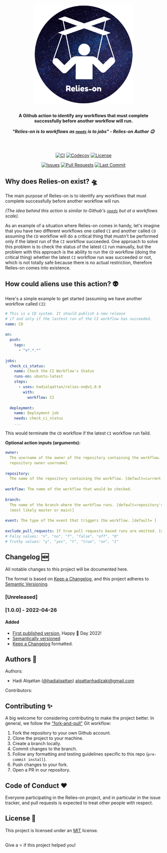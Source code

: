 <h1 align="center">
    <img width=321 src="./logo.png"/><br>
</h1>

<h4 align="center">
  A Github action to identify any workflows that must complete successfully before another workflow will run.
  </br>
  </br>
  <i>"Relies-on is to workflows as <code><a href="https://docs.github.com/en/actions/using-workflows/workflow-syntax-for-github-actions#jobsjob_idneeds">needs</a></code> is to jobs" - Relies-on Author 😉</i>
</h4>

##

</br>
<p align="center">
    <a href="https://github.com/hadialqattan/relies-on/actions?query=workflow%3ACI"><img src="https://img.shields.io/github/actions/workflow/status/hadialqattan/relies-on/ci.yml?label=CI&logo=github&style=flat-square" alt="CI"></a>
    <a href="https://codecov.io/gh/hadialqattan/relies-on"><img src="https://img.shields.io/codecov/c/gh/hadialqattan/relies-on/main?token=J5B4U3N3X4&style=flat-square" alt="Codecov"></a>
  <a href="https://github.com/hadialqattan/relies-on/blob/main/LICENSE"><img src="https://img.shields.io/github/license/hadialqattan/relies-on.svg?color=dark-green&style=flat-square" alt="License"></a>
</p>

<p align="center">
    <a href="https://github.com/hadialqattan/relies-on/issues"><img src="https://img.shields.io/github/issues/hadialqattan/relies-on?style=flat-square" alt="Issues"></a>
    <a href="https://github.com/hadialqattan/relies-on/pulls"><img src="https://img.shields.io/github/issues-pr/hadialqattan/relies-on?style=flat-square" alt="Pull Requests"></a>
    <a href="https://github.com/hadialqattan/relies-on/commits/main"><img src="https://img.shields.io/github/last-commit/hadialqattan/relies-on.svg?style=flat-square" alt="Last Commit"></a>
</p>

##

## Why does Relies-on exist? 🛸

The main purpose of Relies-on is to identify any workflows that must complete
successfully before another workflow will run.

_(The idea behind this action is similar to Github's
<code><a href="https://docs.github.com/en/actions/using-workflows/workflow-syntax-for-github-actions#jobsjob_idneeds">needs</a></code>
but at a workflows scale)._

As an example of a situation where Relies-on comes in handy, let's imagine that you have
two different workflows one called `CI` and another called `CD` assuming the `CD`
workflow will do a critical thing that mustn't be performed only if the latest run of
the `CI` workflow succeeded. One approach to solve this problem is to check the status
of the latest `CI` run manually, but the problem with this approach is the ability to
run the `CD` workflow (doing the critical thing) whether the latest `CI` workflow run
was succeeded or not, which is not totally safe because there is no actual restriction,
therefore Relies-on comes into existence.

## How could aliens use this action? 👽

Here's a simple example to get started (assuming we have another workflow called `CI`):

```yml
# This is a CD system. It should publish a new release
# if and only if the lastest run of the CI workflow has succeeded.
name: CD

on:
  push:
    tags:
      - "v*.*.*"

jobs:
  check_ci_status:
    name: Check the CI Workflow's Status
    runs-on: ubuntu-latest
    steps:
      - uses: hadialqattan/relies-on@v1.0.0
        with:
          workflow: CI

  deployment:
    name: Deployment job
    needs: check_ci_status
    ...
```

This would terminate the `CD` workflow if the latest `CI` workflow run faild.

**Optional action inputs (arguments):**

```yml
owner:
  The username of the owner of the repository containing the workflow. [default=currect
  repository owner username]

repository:
  The name of the repository containing the workflow. [default=current repository name]

workflow: The name of the workflow that would be checked.

branch:
  The name of the branch where the workflow runs. [default=repository's default branch
  (most likely master or main)]

event: The type of the event that triggers the workflow. [default= ]

exclude_pull_requests: If true pull requests based runs are omitted. [default=true]
# Falsy values: "n", "no", "f", "false", "off", "0"
# Truthy values: "y", "yes", "t", "true", "on", "1"
```

## Changelog 🆕

All notable changes to this project will be documented here.

The format is based on [Keep a Changelog](https://keepachangelog.com/en/1.0.0/), and
this project adheres to [Semantic Versioning](https://semver.org/spec/v2.0.0.html).

<!-- Please use the below template. -->
<!-- - [description by @username](https://github.com/hadialqattan/relies-on/pull/{pull_number}) -->

### [Unreleased]

### [1.0.0] - 2022-04-26

#### Added

- [First published version](https://github.com/marketplace/actions/relies-on), Happy 🍰
  Day 2022!
- [Semantically versioned](https://semver.org/spec/v2.0.0.html)
- [Keep a Changelog](https://keepachangelog.com/en/1.0.0/) formatted.

## Authors 👤

Authors:

- Hadi Alqattan ([@hadialqattan](https://github.com/hadialqattan))
  <alqattanhadizaki@gmail.com>

Contributors:

<!-- Please write your name alphabetically and use the below template. -->
<!-- - First Last ([@username](https://github.com/username)) <example@email.com> -->

## Contributing ✨

A big welcome for considering contributing to make the project better. In general, we
follow the ["fork-and-pull"](https://github.com/susam/gitpr) Git workflow:

1. Fork the repository to your own Github account.
2. Clone the project to your machine.
3. Create a branch locally.
4. Commit changes to the branch.
5. Follow any formatting and testing guidelines specific to this repo
   (`pre-commit install`).
6. Push changes to your fork.
7. Open a PR in our repository.

## Code of Conduct ❤️

Everyone participating in the Relies-on project, and in particular in the issue tracker,
and pull requests is expected to treat other people with respect.

## License 🚓

This project is licensed under an [MIT](./LICENSE) license.

##

Give a ⭐️ if this project helped you!
